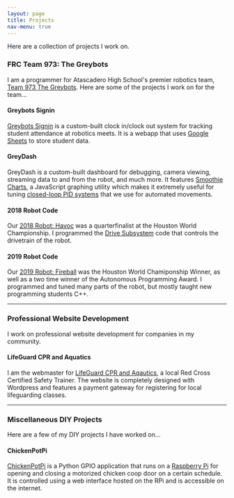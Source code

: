 ```yaml
---
layout: page
title: Projects
nav-menu: true
---
```


Here are a collection of projects I work on.

### FRC Team 973: The Greybots

I am a programmer for Atascadero High School's premier robotics team, [Team 973 The Greybots](https://greybots.com). Here are some of the projects I work on for the team...

#### Greybots Signin

[Greybots Signin](https://github.com/Team973/greybots-signin) is a custom-built clock in/clock out system for tracking student attendance at robotics meets. It is a webapp that uses [Google Sheets](https://sheets.google.com) to store student data.

#### GreyDash

GreyDash is a custom-built dashboard for debugging, camera viewing, streaming data to and from the robot, and much more. It features [Smoothie Charts](http://smoothiecharts.org), a JavaScript graphing utility which makes it extremely useful for tuning [closed-loop PID systems](https://en.wikipedia.org/wiki/PID_controller) that we use for automated movements.

#### 2018 Robot Code

Our [2018 Robot: Havoc](https://github.com/Team973/2018-inseason) was a quarterfinalist at the Houston World Championship. I programmed the [Drive Subsystem](https://github.com/Team973/2018-inseason/blob/dev/src/subsystems/Drive.h) code that controls the drivetrain of the robot.

#### 2019 Robot Code

Our [2019 Robot: Fireball](https://github.com/Team973/2019-inseason) was the Houston World Chamiponship Winner, as well as a two time winner of the Autonomous Programming Award. I programmed and tuned many parts of the robot, but mostly taught new programming students C++.

---

### Professional Website Development

I work on professional website development for companies in my community.

#### LifeGuard CPR and Aquatics

I am the webmaster for [LifeGuard CPR and Aqautics](https://lifeguardcpr.com), a local Red Cross Certified Safety Trainer. The website is completely designed with Wordpress and features a payment gateway for registering for local lifeguarding classes.

---

### Miscellaneous DIY Projects

Here are a few of my DIY projects I have worked on...

#### ChickenPotPi

[ChickenPotPi](https://github.com/Chris2fourlaw/ChickenPotPi) is a Python GPIO application that runs on a [Raspberry Pi](https://www.raspberrypi.org) for opening and closing a motorized chicken coop door on a certain schedule. It is controlled using a web interface hosted on the RPi and is accessible on the internet.

